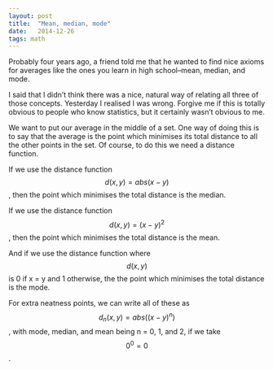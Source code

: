 ```yaml
---
layout: post
title:  "Mean, median, mode"
date:   2014-12-26
tags: math
---
```


Probably four years ago, a friend told me that he wanted to find nice axioms for averages like the ones you learn in high school–mean, median, and mode.

I said that I didn’t think there was a nice, natural way of relating all three of those concepts. Yesterday I realised I was wrong. Forgive me if this is totally obvious to people who know statistics, but it certainly wasn’t obvious to me.

We want to put our average in the middle of a set. One way of doing this is to say that the average is the point which minimises its total distance to all the other points in the set. Of course, to do this we need a distance function.

If we use the distance function $$ d(x,y) = abs(x-y)$$, then the point which minimises the total distance is the median.

If we use the distance function $$ d(x,y) = (x-y)^2$$, then the point which minimises the total distance is the mean.

And if we use the distance function where $$ d(x,y)$$ is 0 if x = y and 1 otherwise, the the point which minimises the total distance is the mode.

For extra neatness points, we can write all of these as $$ d_n(x,y)= abs((x-y)^n)$$, with mode, median, and mean being n = 0, 1, and 2, if we take $$ 0^0 = 0$$.
